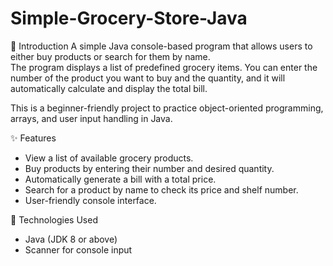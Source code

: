 # Simple-Grocery-Store-Java

🛒 Introduction
A simple Java console-based program that allows users to either buy products or search for them by name.  
The program displays a list of predefined grocery items. You can enter the number of the product you want to buy and the quantity, and it will automatically calculate and display the total bill.  

This is a beginner-friendly project to practice object-oriented programming, arrays, and user input handling in Java.


✨ Features
- View a list of available grocery products.
- Buy products by entering their number and desired quantity.
- Automatically generate a bill with a total price.
- Search for a product by name to check its price and shelf number.
- User-friendly console interface.

🧰 Technologies Used
- Java (JDK 8 or above)
- Scanner for console input
